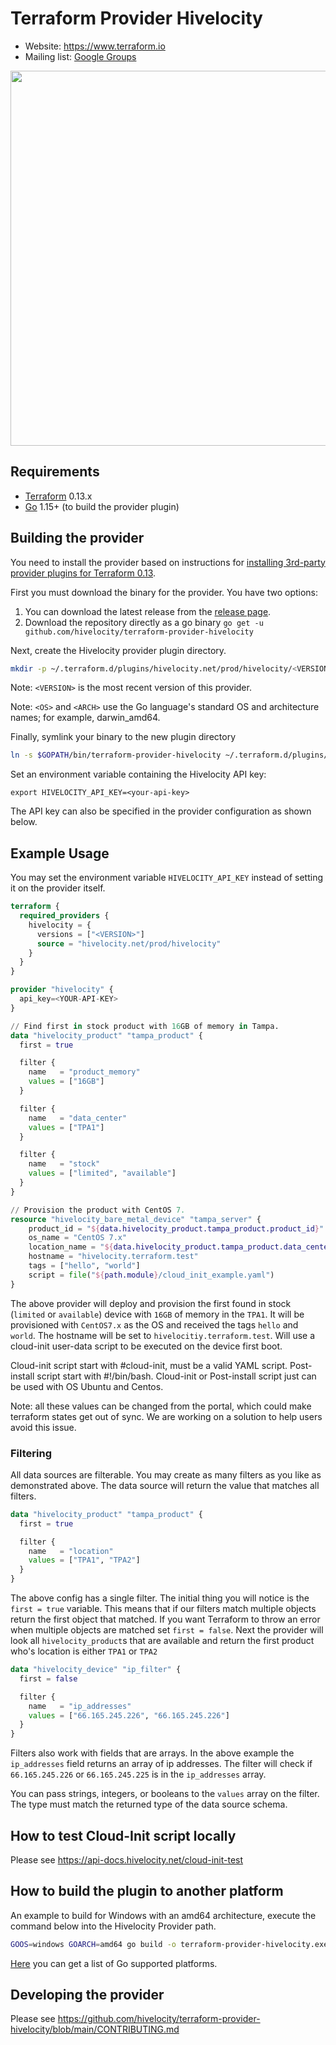 Terraform Provider Hivelocity 
=============================

- Website: https://www.terraform.io
- Mailing list: [Google Groups](http://groups.google.com/group/terraform-tool)

<img src="https://cdn.rawgit.com/hashicorp/terraform-website/master/content/source/assets/images/logo-hashicorp.svg" width="600px">

Requirements
------------

-	[Terraform](https://www.terraform.io/downloads.html) 0.13.x
-	[Go](https://golang.org/doc/install) 1.15+ (to build the provider plugin)

Building the provider
---------------------

You need to install the provider based on instructions for [installing 3rd-party provider plugins for Terraform 0.13](https://www.hashicorp.com/blog/automatic-installation-of-third-party-providers-with-terraform-0-13).

First you must download the binary for the provider.  You have two options:

1. You can download the latest release from the [release page](https://github.com/hivelocity/terraform-provider-hivelocity/releases).
2. Download the repository directly as a go binary `go get -u github.com/hivelocity/terraform-provider-hivelocity`

Next, create the Hivelocity provider plugin directory. 

```sh
mkdir -p ~/.terraform.d/plugins/hivelocity.net/prod/hivelocity/<VERSION>/<OS>_<ARCH>
```

Note: `<VERSION>` is the most recent version of this provider.

Note: `<OS>` and `<ARCH>` use the Go language's standard OS and architecture names; for example, darwin_amd64.

Finally, symlink your binary to the new plugin directory

```sh
ln -s $GOPATH/bin/terraform-provider-hivelocity ~/.terraform.d/plugins/hivelocity.net/prod/hivelocity/<VERSION>/<OS>_<ARCH>/terraform-provider-hivelocity
```

Set an environment variable containing the Hivelocity API key:
```
export HIVELOCITY_API_KEY=<your-api-key>
```
The API key can also be specified in the provider configuration as shown below.

Example Usage
-------------

You may set the environment variable `HIVELOCITY_API_KEY` instead of setting it on the provider itself.

```tf
terraform {
  required_providers {
    hivelocity = {
      versions = ["<VERSION>"]
      source = "hivelocity.net/prod/hivelocity"
    }
  }
}

provider "hivelocity" {
  api_key=<YOUR-API-KEY>
}

// Find first in stock product with 16GB of memory in Tampa.
data "hivelocity_product" "tampa_product" {
  first = true

  filter {
    name   = "product_memory"
    values = ["16GB"]
  }

  filter {
    name   = "data_center"
    values = ["TPA1"]
  }

  filter {
    name   = "stock"
    values = ["limited", "available"]
  }
}

// Provision the product with CentOS 7.
resource "hivelocity_bare_metal_device" "tampa_server" {
    product_id = "${data.hivelocity_product.tampa_product.product_id}"
    os_name = "CentOS 7.x"
    location_name = "${data.hivelocity_product.tampa_product.data_center}"
    hostname = "hivelocity.terraform.test"
    tags = ["hello", "world"]
    script = file("${path.module}/cloud_init_example.yaml")
}
```

The above provider will deploy and provision the first found in stock (`limited` or `available`) device with `16GB` of memory in the `TPA1`.
It will be provisioned with `CentOS7.x` as the OS and received the tags `hello` and `world`.  The hostname will be set to
`hivelocitiy.terraform.test`. Will use a cloud-init user-data script to be executed on the device first boot.

Cloud-init script start with #cloud-init, must be a valid YAML script.
Post-install script start with #!/bin/bash.
Cloud-init or Post-install script just can be used with OS Ubuntu and Centos.

Note: all these values can be changed from the portal, which could make terraform states get out of sync.  We are working on 
a solution to help users avoid this issue.

### Filtering

All data sources are filterable.  You may create as many filters as you like as demonstrated above. The data source will return the value that matches all filters.

```tf
data "hivelocity_product" "tampa_product" {
  first = true

  filter {
    name   = "location"
    values = ["TPA1", "TPA2"]
  }
}
```

The above config has a single filter. The initial thing you will notice is the `first = true` variable.  This means
that if our filters match multiple objects return the first object that matched.  If you want Terraform to throw an error
 when multiple objects are matched set `first = false`.   Next the provider will look all `hivelocity_product`s that are available and return
the first product who's location is either `TPA1` or `TPA2`

```tf
data "hivelocity_device" "ip_filter" {
  first = false

  filter {
    name   = "ip_addresses"
    values = ["66.165.245.226", "66.165.245.226"]
  }
}
```

Filters also work with fields that are arrays. In the above example the `ip_addresses` field returns an array of ip addresses.
The filter will check if `66.165.245.226` or `66.165.245.225` is in the `ip_addresses` array.

You can pass strings, integers, or booleans to the `values` array on the filter. The type must match the returned type of the
data source schema.

How to test Cloud-Init script locally
---------------------------

Please see https://api-docs.hivelocity.net/cloud-init-test

How to build the plugin to another platform
---------------------------
An example to build for Windows with an amd64 architecture, execute the command below into the Hivelocity Provider path.

```bash
GOOS=windows GOARCH=amd64 go build -o terraform-provider-hivelocity.exe main.go
```

[Here](https://github.com/golang/go/wiki/MinimumRequirements) you can get a list of Go supported platforms.

Developing the provider
---------------------------

Please see https://github.com/hivelocity/terraform-provider-hivelocity/blob/main/CONTRIBUTING.md



